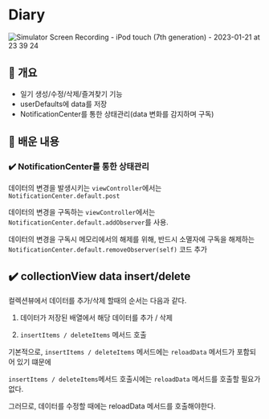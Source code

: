 # Diary
![Simulator Screen Recording - iPod touch (7th generation) - 2023-01-21 at 23 39 24](https://user-images.githubusercontent.com/42196410/213871830-9d72be2f-eae9-48f2-a1de-93c2f1ba3814.gif)

## 🧩 개요

- 일기 생성/수정/삭제/즐겨찾기 기능 
- userDefaults에 data를 저장
- NotificationCenter를 통한 상태관리(data 변화를 감지하며 구독) 

## 🤔 배운 내용

### ✔️ NotificationCenter를 통한 상태관리

데이터의 변경을 발생시키는 `viewController`에서는 `NotificationCenter.default.post`

데이터의 변경을 구독하는 `viewController`에서는 `NotificationCenter.default.addObserver`를 사용.

데이터의 변경을 구독시 메모리에서의 해제를 위해, 반드시 소멸자에 구독을 해제하는 `NotificationCenter.default.removeObserver(self)` 코드 추가 

## ✔️ collectionView data insert/delete

컬렉션뷰에서 데이터를 추가/삭제 할때의 순서는 다음과 같다. 

1) 데이터가 저장된 배열에서 해당 데이터를 추가 / 삭제

2) `insertItems / deleteItems` 메서드 호출

기본적으로, `insertItems / deleteItems` 메서드에는 `reloadData` 메서드가 포함되어 있기 떄문에

`insertItems / deleteItems`메서드 호출시에는 `reloadData` 메서드를 호출할 필요가 없다.

그러므로, 데이터를 수정할 때에는 reloadData 메서드를 호출해야한다. 
